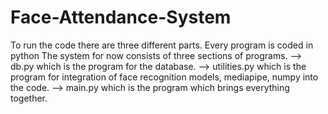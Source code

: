 # Face-Attendance-System


To run the code there are three different parts.
Every program is coded in python
The system for now consists of three sections of programs. --> db.py which is the program for the database. --> utilities.py which is the program for integration of face recognition models, mediapipe, numpy into the code. --> main.py which is the program which brings everything together.
